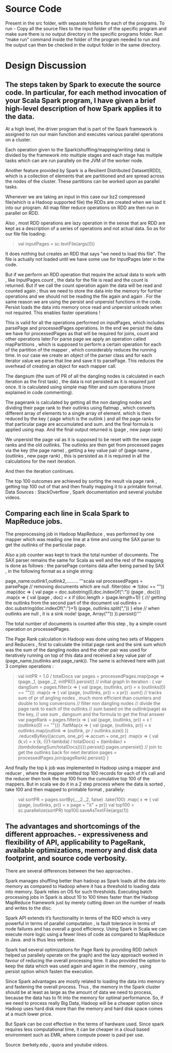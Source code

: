# Source Code
Present in the src folder, with separate folders for each of the programs.
To run - Copy all the source files to the input folder of the specific program and make sure there is no output directory in the specific programs folder.
Run “make run” command inside the folder of the program needed to run and the output can then be checked in the output folder in the same directory.

# Design Discussion
## The steps taken by Spark to execute the source code. In particular, for each method invocation of your Scala Spark program, I have given a brief high-level description of how Spark applies it to the data.

At a high level, the driver program that is part of the Spark framework is assigned to run our main
function and executes various parallel operations on a cluster.

Each operation given to the Spark(shuffling/mapping/writing data) is divided by the framework into
multiple stages and each stage has multiple tasks which can are run parallely on the JVM of the
worker node.

Another feature provided by Spark is a Resilient Distributed Dataset(RDD), which is a collection of
elements that are partitioned and are spread across the nodes of the cluster. These partitions can be
worked upon as parallel tasks.

Whenever we are taking an input in this case our bz2 compressed file(which is a Hadoop supported
file) the RDDs are created when we load it into our program. All map filter reduce operations on RDD
are then run in parallel on RDD.

Also , most RDD operations are lazy operation in the sense that are RDD are kept as a description of a
series of operations and not actual data. So as for our file file loading:
>val inputPages = sc.textFile(args(0))

It does nothing but creates an RDD that says "we need to load this file". The file is actually not loaded
until we have some use for InputPages later in the code.

But if we perform an RDD operation that require the actual data to work with , like InputPages.count ,
the data for the file is read and the count is returned. But if we call the count operation again the data
will be read and counted again ; thus we need to store the data into the memory for further
operations and we should not be reading the file again and again . For the same reason we are using
the persist and unpersist functions in the code. Persist loads the data into memory once read and
unpersist unloads when not required. This enables faster operations !

This is valid for all the operations performed on inputPages, which includes parsePage and
processedPages operations. In the end we persist the data we have for processedPages as that will be
required for joins, count and other operations later.For parse page we apply an operation called
mapPartitions , which is supposed to perform a certain operation for each of the partition of the
mapper , which considerably reduces the running time. In our case we create an object of the parser
class and for each iterator value we parse that line and save it to parsePage. This reduces the
overhead of creating an object for each mapper call.

The dangsum (the sum of PR of all the dangling nodes is calculated in each iteration as the first task) ,
the data is not persisted as it is required just once. It is calculated using simple map filter and sum
operations (more explained in code commenting).

The pagerank is calculated by getting all the non dangling nodes and dividing their page rank to their
outlinks using flatmap , which converts different array of elements to a single array of element. which
is then reduced by the key ( page which is the outlink ) and all the page ranks for that particular page
are accumulated and sum. and the final formula is applied using map. And the final output returned is
(page , new page rank)

We unpersist the page val as it is supposed to be reset with the new page ranks and the old outlinks.
The outlinks are then get from processed pages via the key (the page name) , getting a key value pair
of (page name , (outlinks , new page rank) , this is persisted as it is required in all the calculations for
the next iteration.

And then the iteration continues.

The top 100 outcomes are achieved by sorting the result via page rank , getting top 100 out of that
and then finally mapping it to a printable format.
Data Sources : StackOverflow , Spark documentation and several youtube videos.

## Comparing each line in Scala Spark to MapReduce jobs.

The preprocessing job in Hadoop MapReduce , was performed by one mapper which was reading one
line at a time and using the SAX parser to get the outlinks of the particular page.

Also a job counter was kept to track the total number of documents.
The SAX parser remains the same for Scala as well and the rest of the mapping is done as follows :
the parsePage contains data after being parsed by SAX , in the following format as a single string:

page_name:outlink1,outlink2,.........
'''scala
val processedPages = parsePage // removing documents which are null
.filter(doc => !(doc == ""))
.map(doc => {
val page = doc.substring(0,doc.indexOf(":"))
(page , doc)})
.map(x => {
val (page , doc) = x
if (doc.length > (page.length+1)) {
/// getting the outlinks from the second part of the document
val outlinks = doc.substring(doc.indexOf(":")+1)
(page, outlinks.split(","))
} else
// when outlinks are null , it is a sink node!
(page, Array(""))
}).persist()'''

The total number of documents is counted after this step , by a simple count operation on
processedPages.

The Page Rank calculation in Hadoop was done using two sets of Mappers and Reducers , first to
calculate the initial page rank and the sink sum which was the sum of the dangling nodes and the
other pair was used for iteratively running on top of this data and received a key value pair of
(page_name,(outlinks and page_rank)). The same is achieved here with just 3 complex operations :


>val initPR = 1.0 / totalDocs
>var pages = processedPages.map(page => (page._1, (page._2, initPR))).persist() // initial graph
>In iteration :
>{
>var dangSum = pages.filter(x => {
>val (page, (outlinks, pr)) = x
>(outlinks(0) == "")})
>.map(x => { val (page, (outlinks, pr)) = x
>pr})
>.sum() // tracks sum of pr of angling nodes , much more efficient than counters and
>double to long conversions
>// filter non dangling nodes
>// divide the page rank to each of the outlinks
>// sum based on the outlink(page) as the key,
>// use sum , dangsum and the formula to get the final answer
>var pageRank = pages.filter(x => {
>val (page, (outlinks, pr)) = x
>!(outlinks(0) == "")})
>.flatMap(x => {
>val (page, (outlinks, pr)) = x
>outlinks.map(outlink => (outlink, pr / outlinks.size)) })
>.reduceByKey((accum, one_pr) => accum + one_pr)
>.map(x => {
>val (k,v) = x
>(k, (((1-lambda) / totalDocs) + (lambda*v) +
>(lambda*dangSum/totalDocs)))}).persist()
>pages.unpersist()
>// join to get the outlinks back for next iteration
>pages = processedPages.join(pageRank).persist()
>}

And finally the top k job was implemented in Hadoop using a mapper and reducer , where the mapper
emitted top 100 records for each of it’s call and the reducer then took the top 100 from the
cumulative top 100 of the mappers. But in scala we do it in a 2 step process where the data is sorted ,
take 100 and then mapped to printable format , parallely:


>val sortPR = pages.sortBy(_._2._2, false)
>.take(100)
>.map( x => {
>val (page, (outlinks, pr)) = x
>page + "\t" + pr})
>val top100 = sc.parallelize(sortPR)
>top100.saveAsTextFile(args(1))


## The advantages and shortcomings of the different approaches. - expressiveness and flexibility of API, applicability to PageRank, available optimizations, memory and disk data footprint, and source code verbosity.

There are several differences between the two approaches .

Spark manages shuffling better than hadoop as Spark loads all the data into memory as compared to
Hadoop where it has a threshold to loading data into memory. Spark relies on OS for such thresholds.
Executing batch processing jobs in Spark is about 10 to 100 times faster than the Hadoop MapReduce
framework just by merely cutting down on the number of reads and writes to the disc.

Spark API extends it’s functionality in terms of the RDD which is very powerful in terms of parallel
computation , is fault tolerance in terms of node failures and has overall a good efficiency.
Using Spark in Scala we can execute more logic using a fewer lines of code as compared to
MapReduce in Java. and is thus less verbose.

Spark had several optimizations for Page Rank by providing RDD (which helped us parallely operate on
the graph) and the lazy approach worked in favour of reducing the overall processing time. It also
provided the option to keep the data which was used again and again in the memory , using persist
option which fasten the execution.

Since Spark advantages are mostly related to loading the data into memory and fastening the overall
process. Thus , the memory in the Spark cluster should be at least as large as the amount of data we
need to process, because the data has to fit into the memory for optimal performance. So, if we need
to process really Big Data, Hadoop will be a cheaper option since Hadoop uses hard disk more than
the memory and hard disk space comes at a much lower price.

But Spark can be cost effective in the terms of hardware used. Since spark requires less computational
time, it can be cheaper in a cloud based environment such as EMR, where compute power is paid per
use.

Source :berkely.edu , quora and youtube videos.
